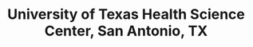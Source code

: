 ---
title: "University of Texas Health Science Center, San Antonio, TX"
project_id: 
date: 
conference_id: ""
presenters:
   - peter_bandettini
summary: "University of Texas Health Science Center, San Antonio, TX"
file: /assets/presentations/
filename: 
layout: presentation
---
